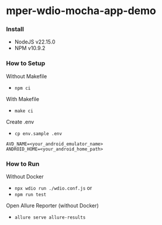 # mper-wdio-mocha-app-demo

### Install
- NodeJS v22.15.0
- NPM v10.9.2

### How to Setup
Without Makefile
- `npm ci`

With Makefile
- `make ci`

Create .env
- `cp env.sample .env`
```
AVD_NAME=<your_android_emulator_name>
ANDROID_HOME=<your_android_home_path>
```

### How to Run
Without Docker
- `npx wdio run ./wdio.conf.js` or
- `npm run test`

Open Allure Reporter (without Docker)
- `allure serve allure-results`
